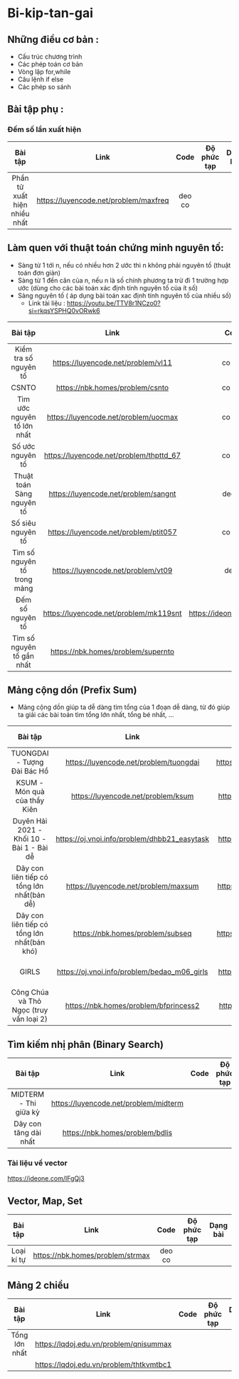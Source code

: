 # Bi-kip-tan-gai

## Những điều cơ bản :
- Cấu trúc chương trình
- Các phép toán cơ bản
- Vòng lặp for,while
- Câu lệnh if else 
- Các phép so sánh


## Bài tập phụ :
### Đếm số lần xuất hiện 

|                   Bài tập                       |                  Link                        |       Code                  |   Độ phức tạp   |     Dạng bài         |
| :----------------------------------------------:|:--------------------------------------------:|:---------------------------:|:---------------:|:--------------------:|
|Phần tử xuất hiện nhiều nhất                     | https://luyencode.net/problem/maxfreq        | deo co                      |                 |                      |


## Làm quen với thuật toán chứng minh nguyên tố:
- Sàng từ 1 tới n, nếu có nhiều hơn 2 ước thì n không phải nguyên tố (thuật toán đơn giản)
- Sàng từ 1 đến căn của n, nếu n là số chính phương ta trừ đi 1 trường hợp ước (dùng cho các bài toán xác định tính nguyên tố của ít số)
- Sàng nguyên tố ( áp dụng bài toán xac định tính nguyên tố của nhiều số)
  - Link tài liệu : https://youtu.be/TTV8r1NCzo0?si=rkqsYSPHQ0vORwk6

 
|                   Bài tập                       |                  Link                        |       Code                  |   Độ phức tạp   |     Dạng bài         |
| :----------------------------------------------:|:--------------------------------------------:|:---------------------------:|:---------------:|:--------------------:|
|      Kiểm tra số nguyên tố                      |  https://luyencode.net/problem/vl11          |  co cai l                   |   O(sqrt(n))    |                      |
|               CSNTO                             |  https://nbk.homes/problem/csnto             |  co cai l                   |                 |                      |
|     Tìm ước nguyên tố lớn nhất                  |  https://luyencode.net/problem/uocmax        | co cai l                    | O(sqrt(n))      |                      |
|   Số ước nguyên tố                              |  https://luyencode.net/problem/thpttd_67     |  co  cai l                  |      O(sqrt(n)) |                      |
|       Thuật toán Sàng nguyên tố                 |  https://luyencode.net/problem/sangnt        | deo co                      | O(n.log(n))     |                      |
|         Số siêu nguyên tố                       |  https://luyencode.net/problem/ptit057       |   co cai l                  |  O(n.log(n))    |                      |
|     Tìm số nguyên tố trong mảng                 |  https://luyencode.net/problem/vt09          | deo c                       |                 |                      |
|  Đếm số nguyên tố                               |  https://luyencode.net/problem/mk119snt      |  https://ideone.com/j9kAb1  |                 |   Sàn nto + Prefix   |
|  Tìm số nguyên tố gần nhất                      |  https://nbk.homes/problem/supernto          |                             |                 |                    |



## Mảng cộng dồn (Prefix Sum)
- Mảng cộng dồn giúp ta dễ dàng tìm tổng của 1 đoạn dễ dàng, từ đó giúp ta giải các bài toán tìm tổng lớn nhất, tổng bé nhất, ...

|                   Bài tập                       |                  Link                        |       Code                  |   Độ phức tạp   |     Dạng bài         |
| :----------------------------------------------:|:--------------------------------------------:|:---------------------------:|:---------------:|:--------------------:|
|TUONGDAI - Tượng Đài Bác Hồ                      | https://luyencode.net/problem/tuongdai       |https://ideone.com/SS89WR    | O(n)            |   Prefix Sum         | 
|KSUM - Món quà của thầy Kiên                     | https://luyencode.net/problem/ksum           |https://ideone.com/QTr24S    | O(n)            |   Prefix Sum         |
|Duyên Hải 2021 - Khối 10 - Bài 1 - Bài dễ        | https://oj.vnoi.info/problem/dhbb21_easytask |https://ideone.com/I5TWvy    | O(n)            |   Prefix Sum         |
|Dãy con liên tiếp có tổng lớn nhất(bản dễ)       | https://luyencode.net/problem/maxsum         |https://ideone.com/ZBTBOJ    | O(n^2)          |   Prefix Sum         |
|  Dãy con liên tiếp có tổng lớn nhất(bản khó)    | https://nbk.homes/problem/subseq             |https://ideone.com/qD8kNO    | O(n)            |  Thuật toán kadane   |
|  GIRLS                                          | https://oj.vnoi.info/problem/bedao_m06_girls |https://ideone.com/vPgSnF    | O(nlogn)        |Prefix sum, 2 con trỏ |
| Công Chúa và Thỏ Ngọc (truy vấn loại 2)         | https://nbk.homes/problem/bfprincess2        |https://ideone.com/HQIZ3r    | O(n^2)          |  Prefix Sum 2 chiều  |




## Tìm kiếm nhị phân (Binary Search)
|                   Bài tập                       |                  Link                        |       Code                  |   Độ phức tạp   |     Dạng bài         |
| :----------------------------------------------:|:--------------------------------------------:|:---------------------------:|:---------------:|:--------------------:|
|      MIDTERM - Thi giữa kỳ                      | https://luyencode.net/problem/midterm        |                             |                 |    Chặt nhị phân     |
|      Dãy con tăng dài nhất                      | https://nbk.homes/problem/bdlis              |                             |                 |    Chặt nhị phân     |



### Tài liệu về vector
https://ideone.com/IFgQj3
## Vector, Map, Set
|                   Bài tập                       |                  Link                        |       Code                  |   Độ phức tạp   |     Dạng bài         |
| :----------------------------------------------:|:--------------------------------------------:|:---------------------------:|:---------------:|:--------------------:|
|          Loại kí tự                             | https://nbk.homes/problem/strmax             | deo co                      |                 |                      |


## Mảng 2 chiều 
|                   Bài tập                       |                  Link                        |       Code                  |   Độ phức tạp   |     Dạng bài         |
| :----------------------------------------------:|:--------------------------------------------:|:---------------------------:|:---------------:|:--------------------:|
| Tổng lớn nhất                                   | https://lqdoj.edu.vn/problem/qnisummax       |                             |                 |                      |
|                                                 | https://lqdoj.edu.vn/problem/thtkvmtbc1      |                             |                 |                      |


